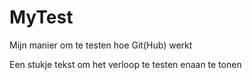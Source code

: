 # MyTest
Mijn manier om te testen hoe Git(Hub) werkt

Een stukje tekst om het verloop te testen enaan te tonen
